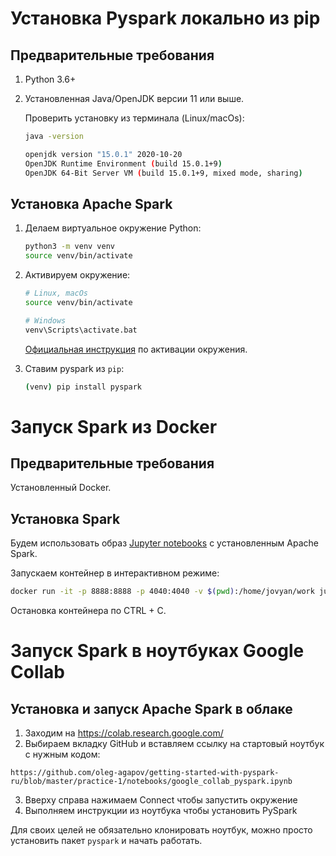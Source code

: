 # Установка Pyspark локально из pip

## Предварительные требования

1. Python 3.6+

2. Установленная Java/OpenJDK версии 11 или выше.

   Проверить установку из терминала (Linux/macOs):

   ```bash
   java -version

   openjdk version "15.0.1" 2020-10-20
   OpenJDK Runtime Environment (build 15.0.1+9)
   OpenJDK 64-Bit Server VM (build 15.0.1+9, mixed mode, sharing)
   ```

## Установка Apache Spark

1. Делаем виртуальное окружение Python:

   ```bash
   python3 -m venv venv
   source venv/bin/activate
   ```

2. Активируем окружение:

   ```bash
   # Linux, macOs
   source venv/bin/activate

   # Windows
   venv\Scripts\activate.bat
   ```

   [Официальная инструкция](https://docs.python.org/3/library/venv.html) по активации окружения.

3. Ставим pyspark из `pip`:

   ```bash
   (venv) pip install pyspark
   ```



# Запуск Spark из Docker

## Предварительные требования

Установленный Docker.

## Установка Spark

Будем использовать образ [Jupyter notebooks](https://jupyter-docker-stacks.readthedocs.io/en/latest/index.html) с установленным Apache Spark.

Запускаем контейнер в интерактивном режиме:

```bash
docker run -it -p 8888:8888 -p 4040:4040 -v $(pwd):/home/jovyan/work jupyter/pyspark-notebook
```

Остановка контейнера по CTRL + C.


# Запуск Spark в ноутбуках Google Collab

## Установка и запуск Apache Spark в облаке

1. Заходим на https://colab.research.google.com/
2. Выбираем вкладку GitHub и вставляем ссылку на стартовый ноутбук с нужным кодом:

```
https://github.com/oleg-agapov/getting-started-with-pyspark-ru/blob/master/practice-1/notebooks/google_collab_pyspark.ipynb
```

3. Вверху справа нажимаем Connect чтобы запустить окружение
4. Выполняем инструкции из ноутбука чтобы установить PySpark

Для своих целей не обязательно клонировать ноутбук, можно просто установить пакет `pyspark` и начать работать.